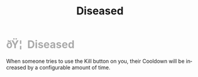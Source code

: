 ﻿---
lang: en-US
title: Diseased
prev: Bloodthirst
next: Ghoul
---
# <font color=#aaaaaa>ðŸ¦  <b>Diseased</b></font> <Badge text="Mixed" type="tip" vertical="middle"/>

When someone tries to use the Kill button on you, their Cooldown will be increased by a configurable amount of time.